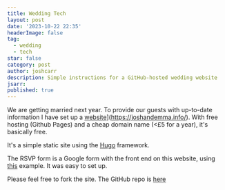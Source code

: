 ```yaml
---
title: Wedding Tech
layout: post
date: '2023-10-22 22:35'
headerImage: false
tag:
  - wedding
  - tech
star: false
category: post
author: joshcarr
description: Simple instructions for a GitHub-hosted wedding website
jsarr:
published: true
---
```

We are getting married next year. To provide our guests with up-to-date information I have set up a [website](https://joshandemma.info/)](https://joshandemma.info/). With free hosting (Github Pages) and a cheap domain name (<£5 for a year), it's basically free.  

It's a simple static site using the [Hugo](https://gohugo.io/) framework.

The RSVP form is a Google form with the front end on this website, using [this](https://blog.puvvadi.me/posts/add-contact-form-hugo-google-forms/) example. It was easy to set up.

Please feel free to fork the site. The GitHub repo is [here](https://github.com/jc782/wedding-website)
